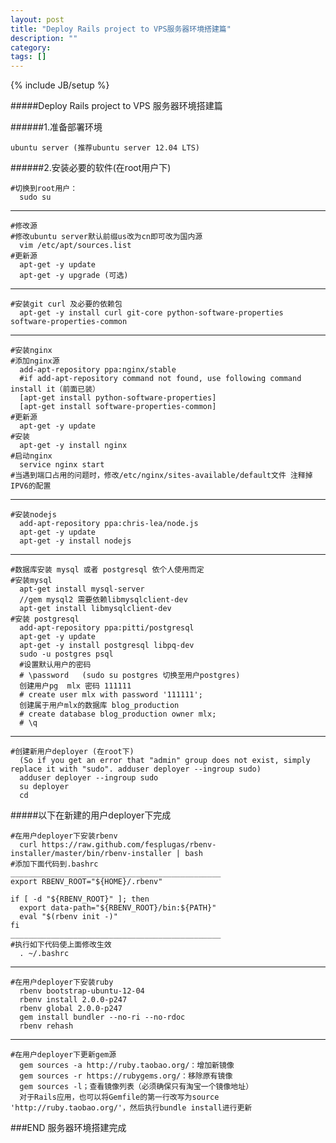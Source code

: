 ```yaml
---
layout: post
title: "Deploy Rails project to VPS服务器环境搭建篇"
description: ""
category: 
tags: []
---
```

{% include JB/setup %}

#####Deploy Rails project to VPS 服务器环境搭建篇
    
######1.准备部署环境    
    
    ubuntu server (推荐ubuntu server 12.04 LTS)
    
######2.安装必要的软件(在root用户下)

    #切换到root用户： 
      sudo su
___      

      
    #修改源 
    #修改ubuntu server默认前缀us改为cn即可改为国内源
      vim /etc/apt/sources.list
    #更新源
      apt-get -y update
      apt-get -y upgrade (可选)
___      


    #安装git curl 及必要的依赖包
      apt-get -y install curl git-core python-software-properties software-properties-common
___

    #安装nginx
    #添加nginx源
      add-apt-repository ppa:nginx/stable
      #if add-apt-repository command not found, use following command install it（前面已装）     
      [apt-get install python-software-properties]    
      [apt-get install software-properties-common]
    #更新源
      apt-get -y update
    #安装
      apt-get -y install nginx
    #启动nginx
      service nginx start
    #当遇到端口占用的问题时，修改/etc/nginx/sites-available/default文件 注释掉IPV6的配置
___

    #安装nodejs
      add-apt-repository ppa:chris-lea/node.js
      apt-get -y update
      apt-get -y install nodejs
___

    #数据库安装 mysql 或者 postgresql 依个人使用而定
    #安装mysql
      apt-get install mysql-server
      //gem mysql2 需要依赖libmysqlclient-dev
      apt-get install libmysqlclient-dev
    #安装 postgresql
      add-apt-repository ppa:pitti/postgresql
      apt-get -y update
      apt-get -y install postgresql libpq-dev
      sudo -u postgres psql
      #设置默认用户的密码 
      # \password   (sudo su postgres 切换至用户postgres)
      创建用户pg  mlx 密码 111111
      # create user mlx with password '111111';
      创建属于用户mlx的数据库 blog_production
      # create database blog_production owner mlx;
      # \q
___

    #创建新用户deployer (在root下)
      (So if you get an error that "admin" group does not exist, simply replace it with "sudo". adduser deployer --ingroup sudo)
      adduser deployer --ingroup sudo
      su deployer
      cd

#####以下在新建的用户deployer下完成
    
    #在用户deployer下安装rbenv
      curl https://raw.github.com/fesplugas/rbenv-installer/master/bin/rbenv-installer | bash
    #添加下面代码到.bashrc
    _______________________________________________
    export RBENV_ROOT="${HOME}/.rbenv"
    
    if [ -d "${RBENV_ROOT}" ]; then
      export data-path="${RBENV_ROOT}/bin:${PATH}"
      eval "$(rbenv init -)"
    fi
    _______________________________________________
    #执行如下代码使上面修改生效
      . ~/.bashrc
___      
      
    #在用户deployer下安装ruby
      rbenv bootstrap-ubuntu-12-04
      rbenv install 2.0.0-p247
      rbenv global 2.0.0-p247
      gem install bundler --no-ri --no-rdoc
      rbenv rehash   
___

    #在用户deployer下更新gem源
      gem sources -a http://ruby.taobao.org/：增加新镜像
      gem sources -r https://rubygems.org/：移除原有镜像
      gem sources -l；查看镜像列表（必须确保只有淘宝一个镜像地址）
      对于Rails应用，也可以将Gemfile的第一行改写为source 'http://ruby.taobao.org/'，然后执行bundle install进行更新

###END 服务器环境搭建完成